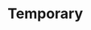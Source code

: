 # Temporary 
         
  
                    
               
                      
         
  
            
    
